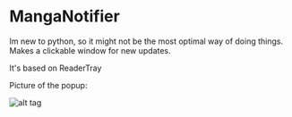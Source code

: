 # MangaNotifier
Im new to python, so it might not be the most optimal way of doing things.
Makes a clickable window for new updates.

It's based on ReaderTray

Picture of the popup:

![alt tag](https://github.com/FunkyDwarf/MyMangaNotifier/blob/master/popup.PNG)

